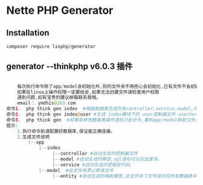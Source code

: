 Nette PHP Generator  
=================== 



Installation
------------
```
composer require linphp/generator
```


generator   --thinkphp v6.0.3 插件
-----

```php 
    
    每次执行命令除了app/model会初始化外,别的文件夹不用担心会初始化,已有文件不会初始化。
    如果在linux上操作权限一定要给足,如果无法创建文件请检查用户权限
    遇到问题,如有宝贵的建议邮箱联系我哦。
    email： ymdhis@163.com
命令1.  php think gen index  #根据数据表生成所有controller,service,model,的文件。
命令2.  php think gen index@user #生成 index模块下的 user控制器文件 userService文件,model文件，
命令3.  php think gen  #如果有修改数据表操作请执行此命令,重构app/model映射文件夹,保证映射表关系。
提示:
    1.执行命令前请配置好数据库,保证能正确连接。
    2.生成文件说明
        |--app
            |--index
                 |--controller #自动生成的控制器文件
                 |--model #自动生成的模型,sql语句可以在这里写。
                 |--service #自动生成的逻辑层代码,
            |--model  #此文件夹禁止修改文件
                 |--entity #自动生成的映射模型,此文件夹下文件是对应所有数据表中的映射模型,禁止写入代码,每次使用php think gen index或index@user会重构结构表   



```


